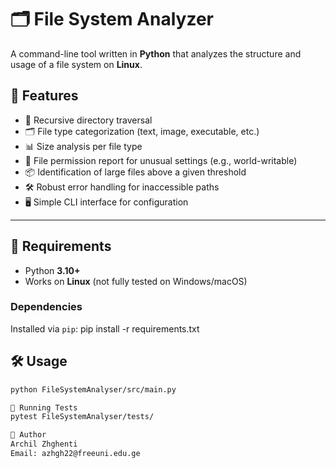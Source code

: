 # 🗂️ File System Analyzer

A command-line tool written in **Python** that analyzes the structure and usage of a file system on **Linux**.

## 🚀 Features

- 🔁 Recursive directory traversal
- 🗂️ File type categorization (text, image, executable, etc.)
- 📊 Size analysis per file type
- 🔐 File permission report for unusual settings (e.g., world-writable)
- 📦 Identification of large files above a given threshold
- 🛠️ Robust error handling for inaccessible paths
- 🖥️ Simple CLI interface for configuration

---

## 🧰 Requirements

- Python **3.10+**
- Works on **Linux** (not fully tested on Windows/macOS)

### Dependencies

Installed via `pip`: pip install -r requirements.txt

## 🛠️ Usage

```bash
python FileSystemAnalyser/src/main.py

🧪 Running Tests
pytest FileSystemAnalyser/tests/

👤 Author
Archil Zhghenti
Email: azhgh22@freeuni.edu.ge